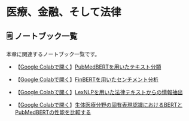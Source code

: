 # 医療、金融、そして法律

## 🗒️ ノートブック一覧

本章に関連するノートブック一覧です。

- 【[Google Colabで開く](https://colab.research.google.com/drive/1JYD4BGyLQmK5gUmPuHp-t5Vagwk5YS1s?usp=sharing)】[PubMedBERTを用いたテキスト分類](./01_BioBERT_Demo.ipynb)

- 【[Google Colabで開く](https://colab.research.google.com/drive/1CiXNQjsqLnmyq0Q_MlPEP8qrUQoqAB7Y?usp=sharing)】[FinBERTを用いたセンチメント分析](./02_FinBERT.ipynb)

- 【[Google Colabで開く](https://colab.research.google.com/drive/1sCrXeJPMEA_Mxq--YotImpfbBNjXZXz0?usp=sharing)】[LexNLPを用いた法律テキストからの情報抽出](./03_LexNLP.ipynb)

- 【[Google Colabで開く](https://colab.research.google.com/drive/1bru-TUFtQ7IHCQnbO3SbOlECKMqoMCm0?usp=sharing)】[生体医療分野の固有表現認識におけるBERTとPubMedBERTの性能を比較する](./spaCy_bert_vs_pubmedbert.ipynb)
